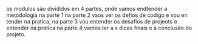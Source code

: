 os modulos são divididos em 4 partes, onde vamos endtender a metodologia na parte 1
na parte 2 vaos ver os defios de codigo e vou en tender na pratica,
na parte 3 vou entender os desafios de projeots e entender na pratica
na parte 4 vamos ter a s dicas finais e a conclusão do projeto.
